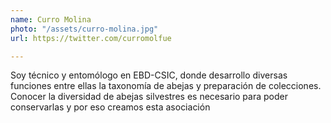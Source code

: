 ```yaml
---
name: Curro Molina
photo: "/assets/curro-molina.jpg"
url: https://twitter.com/curromolfue

---
```

Soy técnico y entomólogo en EBD-CSIC, donde desarrollo diversas funciones entre ellas la taxonomía de abejas y preparación de colecciones. Conocer la diversidad de abejas silvestres es necesario para poder conservarlas y por eso creamos esta asociación